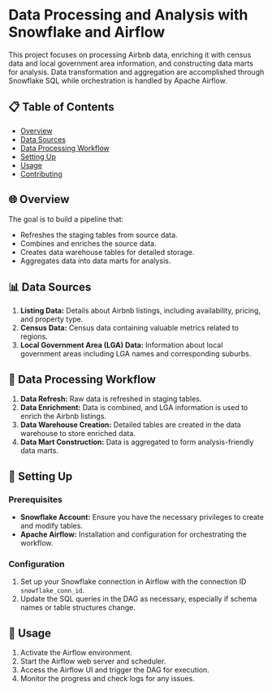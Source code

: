 # Data Processing and Analysis with Snowflake and Airflow

This project focuses on processing Airbnb data, enriching it with census data and local government area information, and constructing data marts for analysis. Data transformation and aggregation are accomplished through Snowflake SQL while orchestration is handled by Apache Airflow.

## 📋 Table of Contents

- [Overview](#overview)
- [Data Sources](#data-sources)
- [Data Processing Workflow](#data-processing-workflow)
- [Setting Up](#setting-up)
- [Usage](#usage)
- [Contributing](#contributing)

## 🌐 Overview

The goal is to build a pipeline that:
- Refreshes the staging tables from source data.
- Combines and enriches the source data.
- Creates data warehouse tables for detailed storage.
- Aggregates data into data marts for analysis.

## 📊 Data Sources

1. **Listing Data:** Details about Airbnb listings, including availability, pricing, and property type.
2. **Census Data:** Census data containing valuable metrics related to regions.
3. **Local Government Area (LGA) Data:** Information about local government areas including LGA names and corresponding suburbs.

## 🔁 Data Processing Workflow

1. **Data Refresh:** Raw data is refreshed in staging tables.
2. **Data Enrichment:** Data is combined, and LGA information is used to enrich the Airbnb listings.
3. **Data Warehouse Creation:** Detailed tables are created in the data warehouse to store enriched data.
4. **Data Mart Construction:** Data is aggregated to form analysis-friendly data marts.

## 🔧 Setting Up

### Prerequisites

- **Snowflake Account:** Ensure you have the necessary privileges to create and modify tables.
- **Apache Airflow:** Installation and configuration for orchestrating the workflow.

### Configuration

1. Set up your Snowflake connection in Airflow with the connection ID `snowflake_conn_id`.
2. Update the SQL queries in the DAG as necessary, especially if schema names or table structures change.

## 🚀 Usage

1. Activate the Airflow environment.
2. Start the Airflow web server and scheduler.
3. Access the Airflow UI and trigger the DAG for execution.
4. Monitor the progress and check logs for any issues.
